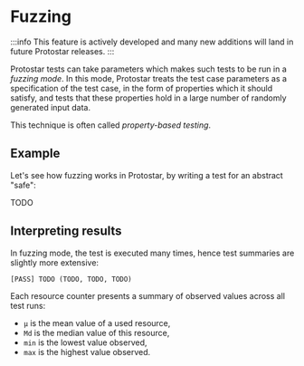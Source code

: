 # Fuzzing

:::info
This feature is actively developed and many new additions will land in future Protostar releases.
:::

Protostar tests can take parameters which makes such tests to be run in a _fuzzing mode_.
In this mode, Protostar treats the test case parameters as a specification of the test case,
in the form of properties which it should satisfy,
and tests that these properties hold in a large number of randomly generated input data.

This technique is often called _property-based testing_.

## Example

Let's see how fuzzing works in Protostar, by writing a test for an abstract "safe":

TODO

## Interpreting results

In fuzzing mode, the test is executed many times, hence test summaries are slightly more extensive:

```
[PASS] TODO (TODO, TODO, TODO)
```

Each resource counter presents a summary of observed values across all test runs:
- `μ` is the mean value of a used resource,
- `Md` is the median value of this resource,
- `min` is the lowest value observed,
- `max` is the highest value observed.
